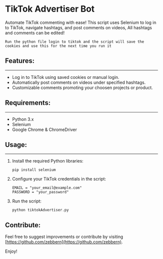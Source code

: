 TikTok Advertiser Bot
=====================

Automate TikTok commenting with ease! This script uses Selenium to log in to TikTok, navigate hashtags, and post comments on videos, All hashtags and comments can be edited! 

```
Run the python file login to tiktok and the script will save the cookies and use this for the next time you run it
```

## Features:
---
- Log in to TikTok using saved cookies or manual login.
- Automatically post comments on videos under specified hashtags.
- Customizable comments promoting your choosen projects or product.

## Requirements:
---
- Python 3.x
- Selenium
- Google Chrome & ChromeDriver

## Usage:
---
1. Install the required Python libraries:
   ```
   pip install selenium
   ```
2. Configure your TikTok credentials in the script:
   ```
   EMAIL = "your_email@example.com"
   PASSWORD = "your_password"
   ```
3. Run the script:
   ```
   python tiktokAdvertiser.py
   ```


Contribute:
-----------
Feel free to suggest improvements or contribute by visiting [https://github.com/zebbern](https://github.com/zebbern).

Enjoy!
